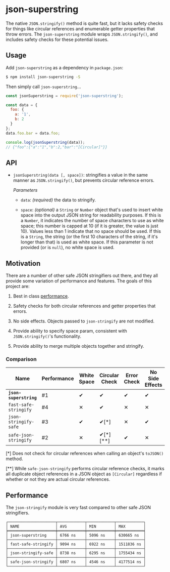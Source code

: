 # json-superstring

The native `JSON.stringify()` method is quite fast, but it lacks safety checks for things like circular references and enumerable getter properties that throw errors.  The `json-superstring` module wraps `JSON.stringify()`, and includes safety checks for these potential issues.

## Usage

Add `json-superstring` as a dependency in `package.json`:

```sh
$ npm install json-superstring -S
```

Then simply call `json-superstring`...

```js
const jsonSuperstring = require('json-superstring');

const data = {
  foo: {
    a: '1',
    b: 2
  }
};
data.foo.bar = data.foo;

console.log(jsonSuperstring(data));
// {"foo":{"a":"1","b":2,"bar":"[Circular]"}}
```

## API

* `jsonSuperstring(data [, space])`: stringifies a value in the same manner as `JSON.stringify()`, but prevents circular reference errors.

  _Parameters_

  + `data`: _(required)_ the data to stringify.

  + `space`: _(optional)_ a `String` or `Number` object that's used to insert white space into the output JSON string for readability purposes.  If this is a `Number`, it indicates the number of space characters to use as white space; this number is capped at 10 (if it is greater, the value is just 10).  Values less than 1 indicate that no space should be used.  If this is a `String`, the string (or the first 10 characters of the string, if it's longer than that) is used as white space.  If this parameter is not provided (or is `null`), no white space is used.

## Motivation

There are a number of other safe JSON stringifiers out there, and they all provide some variation of performance and features.  The goals of this project are:

1. Best in class [performance](#performance).

2. Safety checks for both circular references and getter properties that errors.

3. No side effects.  Objects passed to `json-stringify` are not modified.

4. Provide ability to specify space param, consistent with `JSON.stringify()`'s functionality.

5. Provide ability to merge multiple objects together and stringify.

### Comparison

| Name                   | Performance | White Space | Circular Check | Error Check | No Side Effects |
|------------------------|-------------|-------------|----------------|-------------|-----------------|
| __`json-superstring`__ | #1          | ✔           | ✔              | ✔           | ✔               |
| `fast-safe-stringify`  | #4          | ✕           | ✔              | ✕           | ✕               |
| `json-stringify-safe`  | #3          | ✔           | ✔[*]           | ✕           | ✔               |
| `safe-json-stringify`  | #2          | ✕           | ✔[*][**]       | ✔           | ✕               |

[*] Does not check for circular references when calling an object's `toJSON()` method.

[**] While `safe-json-stringify` performs circular reference checks, it marks all duplicate object references in a JSON object as `[Circular]` regardless if whether or not they are actual circular references.

## Performance

The `json-stringify` module is very fast compared to other safe JSON stringifiers.

```
┌─────────────────────┬────────────┬────────────┬────────────┐
│ NAME                │ AVG        │ MIN        │ MAX        │
╞═════════════════════╪════════════╪════════════╪════════════╡
│ json-superstring    │ 6766 ns    │ 5096 ns    │ 630665 ns  │
├─────────────────────┼────────────┼────────────┼────────────┤
│ fast-safe-stringify │ 9094 ns    │ 6922 ns    │ 1511836 ns │
├─────────────────────┼────────────┼────────────┼────────────┤
│ json-stringify-safe │ 8738 ns    │ 6295 ns    │ 1755434 ns │
├─────────────────────┼────────────┼────────────┼────────────┤
│ safe-json-stringify │ 6807 ns    │ 4546 ns    │ 4177514 ns │
└─────────────────────┴────────────┴────────────┴────────────┘
```
